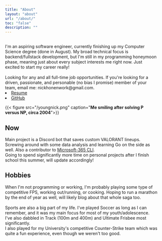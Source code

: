 ```yaml
---
title: "About"
layout: "about"
url: "/about/"
toc: "false"
description: ""
---
```

<br>
I'm an aspiring software engineer, currently finishing up my Computer Science degree (done in August). My broad technical focus is backend/fullstack development, but I'm still in my programming honeymoon phase, meaning just about every subject interests me right now. Just excited to start my career really!<br><br>
Looking for any and all full-time job opportunities. If you're looking for a driven, passionate, and personable (no bias I promise) member of your team, email me: nickhonenwork@gmail.com.
    <li><a href="https://imgur.com/akGTomu" target="_blank">Resume</a></li>
    <li><a href="https://github.com/nickhonen" target="_blank">GitHub</a></li>



{{< figure src="/youngnick.png" caption="**Me smiling after solving P versus NP, circa 2004**">}}


## Now
Main project is a Discord bot that saves custom VALORANT lineups. Screwing around with some data analysis and learning Go on the side as well. Also a contributor to [Microsoft-365 CLI](https://github.com/pnp/cli-microsoft365).</br>
Going to spend significantly more time on personal projects after I finish school this summer, will update accordingly!

## Hobbies
When I'm not programming or working, I'm probably playing some type of competitive FPS, working out/running, or cooking. Hoping to run a marathon by the end of year as well, will likely blog about that whole saga too.<br><br>
Sports are also a big part of my life. I've played Soccer as long as I can remember, and it was my main focus for most of my youth/adolescence. I've also dabbled in Track (100m and 400m) and Ultimate Frisbee most significantly.
<br>I also played for my University's competitive Counter-Strike team which was quite a fun experience, even though we weren't too good. 



